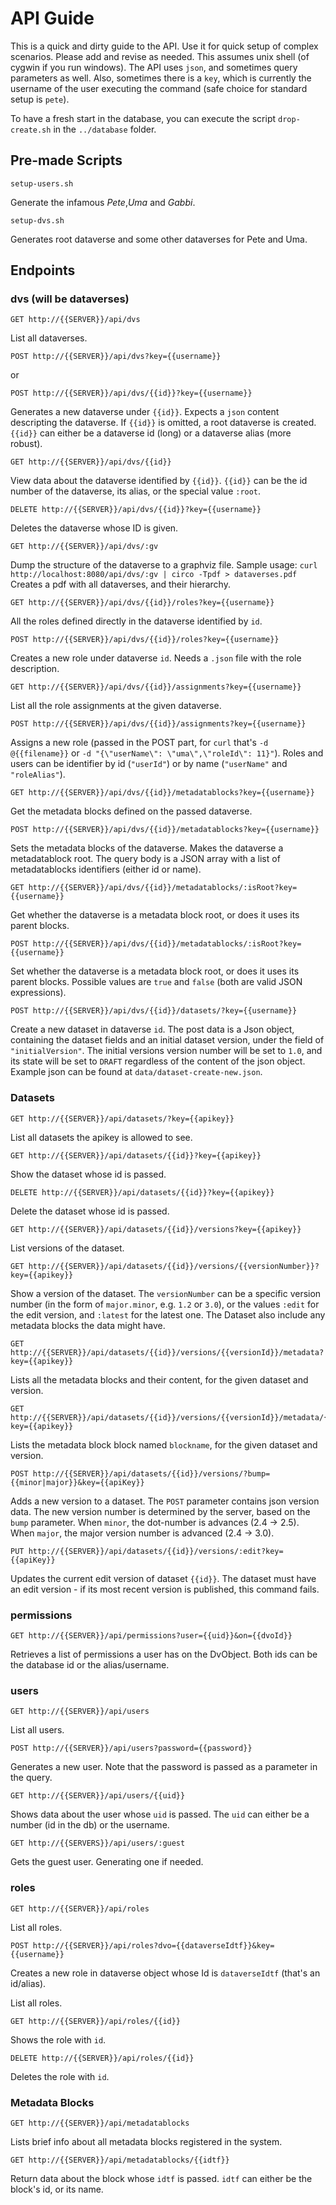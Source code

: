 # API Guide

This is a quick and dirty guide to the API. Use it for quick setup of complex scenarios. Please add and revise as needed. This assumes unix shell (of cygwin if you run windows).
The API uses `json`, and sometimes query parameters as well. Also, sometimes there is a `key`, which is currently the username of the user executing the command (safe choice for standard setup is `pete`).

To have a fresh start in the database, you can execute the script `drop-create.sh` in the `../database` folder.

## Pre-made Scripts

	setup-users.sh

Generate the infamous _Pete_,_Uma_ and _Gabbi_. 

	setup-dvs.sh

Generates root dataverse and some other dataverses for Pete and Uma.

## Endpoints

### dvs (will be dataverses)

	GET http://{{SERVER}}/api/dvs

List all dataverses.

	POST http://{{SERVER}}/api/dvs?key={{username}}

or

	POST http://{{SERVER}}/api/dvs/{{id}}?key={{username}}

Generates a new dataverse under `{{id}}`. Expects a `json` content descripting the dataverse.
If `{{id}}` is omitted, a root dataverse is created. `{{id}}` can either be a dataverse id (long) or a dataverse alias (more robust).

    GET http://{{SERVER}}/api/dvs/{{id}}

View data about the dataverse identified by `{{id}}`. `{{id}}` can be the id number of the dataverse, its alias, or the special value `:root`.

    DELETE http://{{SERVER}}/api/dvs/{{id}}?key={{username}}

Deletes the dataverse whose ID is given.

	GET http://{{SERVER}}/api/dvs/:gv

Dump the structure of the dataverse to a graphviz file. Sample usage: 
`curl http://localhost:8080/api/dvs/:gv | circo -Tpdf > dataverses.pdf`
Creates a pdf with all dataverses, and their hierarchy.

	GET http://{{SERVER}}/api/dvs/{{id}}/roles?key={{username}}

All the roles defined directly in the dataverse identified by `id`.

	POST http://{{SERVER}}/api/dvs/{{id}}/roles?key={{username}}

Creates a new role under dataverse `id`. Needs a `.json` file with the role description.

	GET http://{{SERVER}}/api/dvs/{{id}}/assignments?key={{username}}

List all the role assignments at the given dataverse.

	POST http://{{SERVER}}/api/dvs/{{id}}/assignments?key={{username}}

Assigns a new role (passed in the POST part, for `curl` that's `-d @{{filename}}` or `-d "{\"userName\": \"uma\",\"roleId\": 11}"`). Roles and users can be identifier by id (`"userId"`) or by name (`"userName"` and `"roleAlias"`).

	GET http://{{SERVER}}/api/dvs/{{id}}/metadatablocks?key={{username}}

Get the metadata blocks defined on the passed dataverse.

	POST http://{{SERVER}}/api/dvs/{{id}}/metadatablocks?key={{username}}

Sets the metadata blocks of the dataverse. Makes the dataverse a metadatablock root. The query body is a JSON array with a list of metadatablocks identifiers (either id or name).

	GET http://{{SERVER}}/api/dvs/{{id}}/metadatablocks/:isRoot?key={{username}}

Get whether the dataverse is a metadata block root, or does it uses its parent blocks.

	POST http://{{SERVER}}/api/dvs/{{id}}/metadatablocks/:isRoot?key={{username}}

Set whether the dataverse is a metadata block root, or does it uses its parent blocks. Possible
values are `true` and `false` (both are valid JSON expressions).

	POST http://{{SERVER}}/api/dvs/{{id}}/datasets/?key={{username}}

Create a new dataset in dataverse `id`. The post data is a Json object, containing the dataset fields and an initial dataset version, under the field of `"initialVersion"`. The initial versions version number will be set to `1.0`, and its state will be set to `DRAFT` regardless of the content of the json object. Example json can be found at `data/dataset-create-new.json`.

### Datasets

	GET http://{{SERVER}}/api/datasets/?key={{apikey}}

List all datasets the apikey is allowed to see.

	GET http://{{SERVER}}/api/datasets/{{id}}?key={{apikey}}

Show the dataset whose id is passed.

	DELETE http://{{SERVER}}/api/datasets/{{id}}?key={{apikey}}

Delete the dataset whose id is passed.

	GET http://{{SERVER}}/api/datasets/{{id}}/versions?key={{apikey}}

List versions of the dataset. 
	
	GET http://{{SERVER}}/api/datasets/{{id}}/versions/{{versionNumber}}?key={{apikey}}

Show a version of the dataset. The `versionNumber` can be a specific version number (in the form of `major.minor`, e.g. `1.2` or `3.0`), or the values `:edit` for the edit version, and `:latest` for the latest one.
The Dataset also include any metadata blocks the data might have.

	GET http://{{SERVER}}/api/datasets/{{id}}/versions/{{versionId}}/metadata?key={{apikey}}

Lists all the metadata blocks and their content, for the given dataset and version.

	GET http://{{SERVER}}/api/datasets/{{id}}/versions/{{versionId}}/metadata/{{blockname}}?key={{apikey}}

Lists the metadata block block named `blockname`, for the given dataset and version.

	POST http://{{SERVER}}/api/datasets/{{id}}/versions/?bump={{minor|major}}&key={{apiKey}}

Adds a new version to a dataset. The `POST` parameter contains json version data. The new version number is determined by the server, based on the `bump` parameter. When `minor`, the dot-number is advances (2.4 &rarr; 2.5). When `major`, the major version number is advanced (2.4 &rarr; 3.0).

    PUT http://{{SERVER}}/api/datasets/{{id}}/versions/:edit?key={{apiKey}}

Updates the current edit version of dataset `{{id}}`. The dataset must have an edit version - if its most recent version is published, this command fails.

### permissions

	GET http://{{SERVER}}/api/permissions?user={{uid}}&on={{dvoId}}

Retrieves a list of permissions a user has on the DvObject. Both ids can be the database id or the alias/username.

### users

	GET http://{{SERVER}}/api/users

List all users.

	POST http://{{SERVER}}/api/users?password={{password}}

Generates a new user. Note that the password is passed as a parameter in the query.

	GET http://{{SERVER}}/api/users/{{uid}}

Shows data about the user whose `uid` is passed. The `uid` can either be a number (id in the db) or the username.

	GET http://{{SERVERS}}/api/users/:guest

Gets the guest user. Generating one if needed.

### roles

	GET http://{{SERVER}}/api/roles

List all roles.

	POST http://{{SERVER}}/api/roles?dvo={{dataverseIdtf}}&key={{username}}

Creates a new role in dataverse object whose Id is `dataverseIdtf` (that's an id/alias).

List all roles.

	GET http://{{SERVER}}/api/roles/{{id}}

Shows the role with `id`.

	DELETE http://{{SERVER}}/api/roles/{{id}}

Deletes the role with `id`.


### Metadata Blocks

	GET http://{{SERVER}}/api/metadatablocks

Lists brief info about all metadata blocks registered in the system.

	GET http://{{SERVER}}/api/metadatablocks/{{idtf}}

Return data about the block whose `idtf` is passed. `idtf` can either be the block's id, or its name.

	